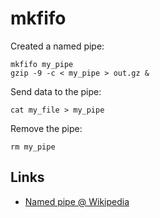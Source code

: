 # mkfifo

Created a named pipe:

	mkfifo my_pipe
	gzip -9 -c < my_pipe > out.gz &

Send data to the pipe:

	cat my_file > my_pipe

Remove the pipe:

	rm my_pipe


## Links

- [Named pipe @ Wikipedia](https://en.m.wikipedia.org/wiki/Named_pipe)
